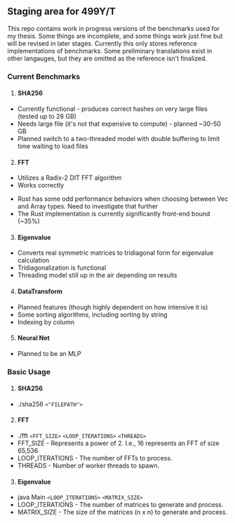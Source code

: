 ## Staging area for 499Y/T

This repo contains work in progress versions of the benchmarks used for my thesis. Some things are incomplete, and some things work just fine but will be revised in later stages. Currently this only stores reference implementations of benchmarks. Some preliminary translations exist in other langauges, but they are omitted as the reference isn't finalized.

### Current Benchmarks
1. #### SHA256
  * Currently functional - produces correct hashes on very large files (tested up to 28 GB)
  * Needs large file (it's not that expensive to compute) - planned ~30-50 GB
  * Planned switch to a two-threaded model with double buffering to limit time waiting to load files
2. #### FFT
  * Utilizes a Radix-2 DIT FFT algorithm
  * Works correctly
  - Rust has some odd performance behaviors when choosing between Vec and Array types. Need to investigate that further
  - The Rust implementation is currently significantly front-end bound (~35%)
3. #### Eigenvalue
  * Converts real symmetric matrices to tridiagonal form for eigenvalue calculation
  * Tridiagonalization is functional
  * Threading model still up in the air depending on results
4. #### DataTransform
  * Planned features (though highly dependent on how intensive it is)
  * Some sorting algorithms, including sorting by string
  * Indexing by column
5. #### Neural Net
  * Planned to be an MLP


### Basic Usage
1. #### SHA256
  * ./sha256 `<"FILEPATH">`
2. #### FFT
  * ./fft `<FFT_SIZE>` `<LOOP_ITERATIONS>` `<THREADS>`
  * FFT_SIZE - Represents a power of 2. I.e., 16 represents an FFT of size 65,536
  * LOOP_ITERATIONS - The number of FFTs to process.
  * THREADS - Number of worker threads to spawn.
3. #### Eigenvalue
  * java Main `<LOOP_ITERATIONS>` `<MATRIX_SIZE>`
  * LOOP_ITERATIONS - The number of matrices to generate and process.
  * MATRIX_SIZE - The size of the matrices (n x n) to generate and process.